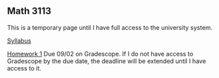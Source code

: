 
## Math 3113

This is a temporary page until I have full access to the university system.

[Syllabus](math3113syllabus.pdf)

[Homework 1](math3113HW1.pdf) Due 09/02 on Gradescope. If I do not have access to Gradescope by the due date, the deadline will be extended until I have access to it.



